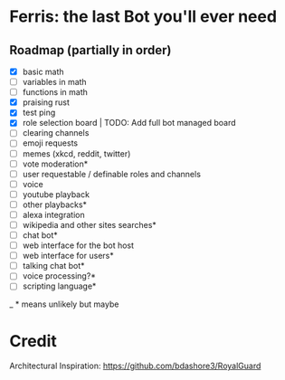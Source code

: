 # Ferris: the last Bot you'll ever need

## Roadmap (partially in order)
- [x] basic math
- [ ] variables in math
- [ ] functions in math
- [x] praising rust
- [x] test ping
- [x] role selection board | TODO: Add full bot managed board
- [ ] clearing channels
- [ ] emoji requests
- [ ] memes (xkcd, reddit, twitter)
- [ ] vote moderation*
- [ ] user requestable / definable roles and channels
- [ ] voice
- [ ] youtube playback
- [ ] other playbacks*
- [ ] alexa integration
- [ ] wikipedia and other sites searches*
- [ ] chat bot*
- [ ] web interface for the bot host
- [ ] web interface for users*
- [ ] talking chat bot*
- [ ] voice processing?*
- [ ] scripting language*

_ * means unlikely but maybe


# Credit
Architectural Inspiration: https://github.com/bdashore3/RoyalGuard